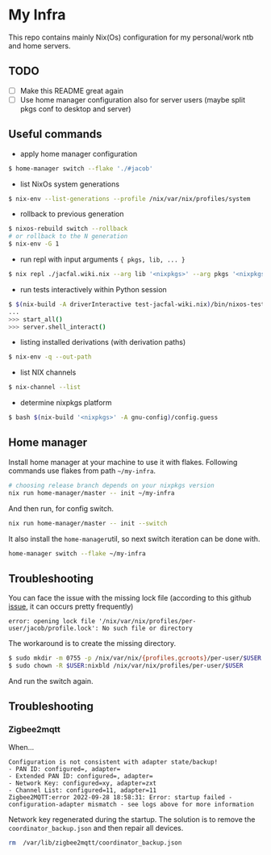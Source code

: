 # My Infra

This repo contains mainly Nix(Os) configuration for my personal/work ntb and home servers. 

## TODO
 - [ ] Make this README great again
 - [ ] Use home manager configuration also for server users (maybe split pkgs conf to desktop and server)

## Useful commands

* apply home manager configuration

```bash
$ home-manager switch --flake './#jacob'
```

* list NixOs system generations

```bash
$ nix-env --list-generations --profile /nix/var/nix/profiles/system
```

* rollback to previous generation

```bash
$ nixos-rebuild switch --rollback
# or rollback to the N generation
$ nix-env -G 1
```

* run repl with input arguments `{ pkgs, lib, ... }`

```bash
$ nix repl ./jacfal.wiki.nix --arg lib '<nixpkgs>' --arg pkgs '<nixpkgs>'
```

* run tests interactively within Python session

```bash
$ $(nix-build -A driverInteractive test-jacfal-wiki.nix)/bin/nixos-test-driver
...
>>> start_all()
>>> server.shell_interact()
```

* listing installed derivations (with derivation paths)

```bash
$ nix-env -q --out-path
```

* list NIX channels

```bash
$ nix-channel --list
```

* determine nixpkgs platform 

```bash
$ bash $(nix-build '<nixpkgs>' -A gnu-config)/config.guess
```

## Home manager

Install home manager at your machine to use it with flakes. Following commands use flakes from path `~/my-infra`.

```bash
# choosing release branch depends on your nixpkgs version
nix run home-manager/master -- init ~/my-infra
```

And then run, for config switch.

```bash
nix run home-manager/master -- init --switch
```

It also install the `home-manager`util, so next switch iteration can be done with.

```bash
home-manager switch --flake ~/my-infra
```

## Troubleshooting

You can face the issue with the missing lock file (according to this github [issue](https://github.com/nix-community/home-manager/issues/3734), it can occurs pretty frequently)

```
error: opening lock file '/nix/var/nix/profiles/per-user/jacob/profile.lock': No such file or directory
```

The workaround is to create the missing directory.

```bash
$ sudo mkdir -m 0755 -p /nix/var/nix/{profiles,gcroots}/per-user/$USER
$ sudo chown -R $USER:nixbld /nix/var/nix/profiles/per-user/$USER
```

And run the switch again.

## Troubleshooting
### Zigbee2mqtt

When...

```
Configuration is not consistent with adapter state/backup!
- PAN ID: configured=, adapter=
- Extended PAN ID: configured=, adapter=
- Network Key: configured=xy, adapter=zxt
- Channel List: configured=11, adapter=11
Zigbee2MQTT:error 2022-09-28 18:58:31: Error: startup failed - configuration-adapter mismatch - see logs above for more information
```

Network key regenerated during the startup. The solution is to remove the `coordinator_backup.json` and then repair all devices.

```bash
rm  /var/lib/zigbee2mqtt/coordinator_backup.json 
```

